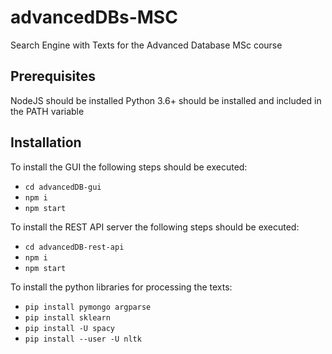 # advancedDBs-MSC
Search Engine with Texts for the Advanced Database MSc course

## Prerequisites

NodeJS should be installed
Python 3.6+ should be installed and included in the PATH variable

## Installation

To install the GUI the following steps should be executed:
- `cd advancedDB-gui`
- `npm i`
- `npm start`

To install the REST API server the following steps should be executed:
- `cd advancedDB-rest-api`
- `npm i`
- `npm start`

To install the python libraries for processing the texts:
- `pip install pymongo argparse`
- `pip install sklearn`
- `pip install -U spacy`
- `pip install --user -U nltk`
